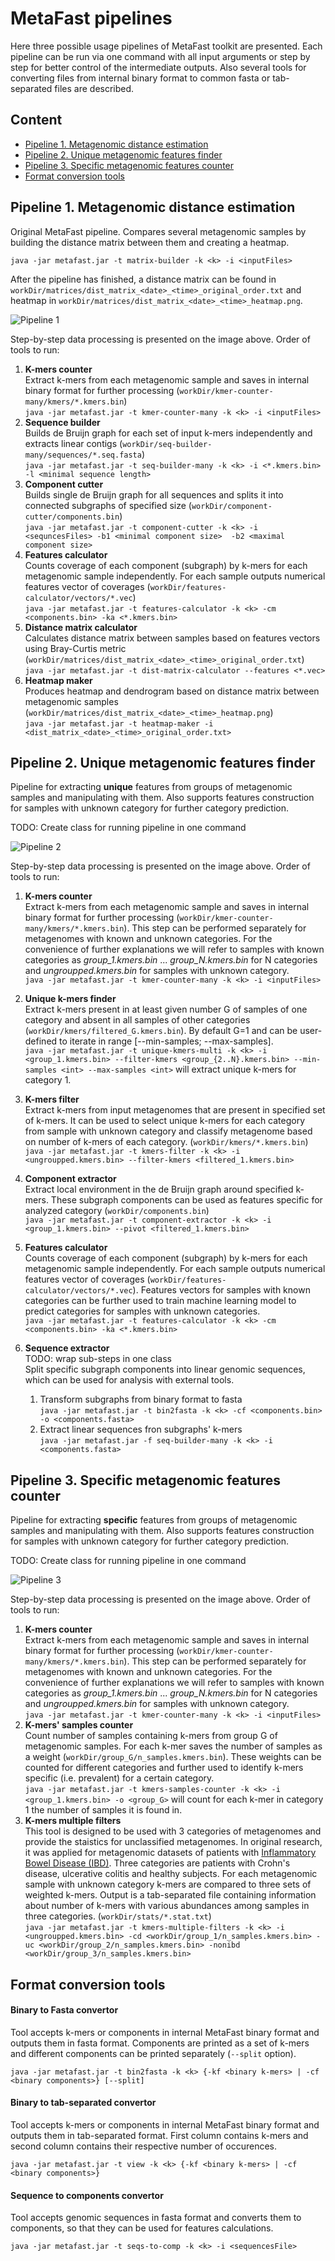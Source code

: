 # MetaFast pipelines
Here three possible usage pipelines of MetaFast toolkit are presented. Each pipeline can be run via one command with all input arguments or step by step for better control of the intermediate outputs. Also several tools for converting files from internal binary format to common fasta or tab-separated files are described.

## Content

* [Pipeline 1. Metagenomic distance estimation](#pipeline-1-metagenomic-distance-estimation)
* [Pipeline 2. Unique metagenomic features finder](#pipeline-2-unique-metagenomic-features-finder)
* [Pipeline 3. Specific metagenomic features counter](#pipeline-3-specific-metagenomic-features-counter)
* [Format conversion tools](#format-conversion-tools)

## Pipeline 1. Metagenomic distance estimation

Original MetaFast pipeline. Compares several metagenomic samples by building the distance matrix between them and creating a heatmap.

`
java -jar metafast.jar -t matrix-builder -k <k> -i <inputFiles>
`

After the pipeline has finished, a distance matrix can be found in `workDir/matrices/dist_matrix_<date>_<time>_original_order.txt` and heatmap in `workDir/matrices/dist_matrix_<date>_<time>_heatmap.png`.

![Pipeline 1](img/pipe1.svg)

Step-by-step data processing is presented on the image above. Order of tools to run:

1. **K-mers counter**  
Extract k-mers from each metagenomic sample and saves in internal binary format for further processing (`workDir/kmer-counter-many/kmers/*.kmers.bin`)  
`
java -jar metafast.jar -t kmer-counter-many -k <k> -i <inputFiles>
`
2. **Sequence builder**  
Builds de Bruijn graph for each set of input k-mers independently and extracts linear contigs (`workDir/seq-builder-many/sequences/*.seq.fasta`)  
`
java -jar metafast.jar -t seq-builder-many -k <k> -i <*.kmers.bin> -l <minimal sequence length>
`
3. **Component cutter**  
Builds single de Bruijn graph for all sequences and splits it into connected subgraphs of specified size (`workDir/component-cutter/components.bin`)  
`
java -jar metafast.jar -t component-cutter -k <k> -i <sequncesFiles> -b1 <minimal component size>  -b2 <maximal component size>
`
4. **Features calculator**  
Counts coverage of each component (subgraph) by k-mers for each metagenomic sample independently. For each sample outputs numerical features vector of coverages  (`workDir/features-calculator/vectors/*.vec`)  
`
java -jar metafast.jar -t features-calculator -k <k> -cm <components.bin> -ka <*.kmers.bin>
`
5. **Distance matrix calculator**  
Calculates distance matrix between samples based on features vectors using Bray-Curtis metric (`workDir/matrices/dist_matrix_<date>_<time>_original_order.txt`)  
`
java -jar metafast.jar -t dist-matrix-calculator --features <*.vec>
`
6. **Heatmap maker**  
Produces heatmap and dendrogram based on distance matrix between metagenomic samples (`workDir/matrices/dist_matrix_<date>_<time>_heatmap.png`)  
`
java -jar metafast.jar -t heatmap-maker -i <dist_matrix_<date>_<time>_original_order.txt>
`


## Pipeline 2. Unique metagenomic features finder

Pipeline for extracting **unique** features from groups of metagenomic samples and manipulating with them. Also supports features construction for samples with unknown category for further category prediction.

TODO: Create class for running pipeline in one command

![Pipeline 2](img/pipe2.svg)

Step-by-step data processing is presented on the image above. Order of tools to run:

1. **K-mers counter**  
Extract k-mers from each metagenomic sample and saves in internal binary format for further processing (`workDir/kmer-counter-many/kmers/*.kmers.bin`). This step can be performed separately for metagenomes with known and unknown categories. For the convenience of further explanations we will refer to samples with known categories as _group\_1.kmers.bin_ ... _group\_N.kmers.bin_ for N categories and _ungroupped.kmers.bin_ for samples with unknown category.   
`
java -jar metafast.jar -t kmer-counter-many -k <k> -i <inputFiles>
`
2. **Unique k-mers finder**  
Extract k-mers present in at least given number G of samples of one category and absent in all samples of other categories (`workDir/kmers/filtered_G.kmers.bin`). By default G=1 and can be user-defined to iterate in range [--min-samples; --max-samples].  
`
java -jar metafast.jar -t unique-kmers-multi -k <k> -i <group_1.kmers.bin> --filter-kmers <group_{2..N}.kmers.bin> --min-samples <int> --max-samples <int>
` will extract unique k-mers for category 1.
3. **K-mers filter**  
Extract k-mers from input metagenomes that are present in specified set of k-mers. It can be used to select unique k-mers for each category from sample with unknown category and classify metagenome based on number of k-mers of each category. (`workDir/kmers/*.kmers.bin`)  
`
java -jar metafast.jar -t kmers-filter -k <k> -i <ungroupped.kmers.bin> --filter-kmers <filtered_1.kmers.bin>
`
4. **Component extractor**  
Extract local environment in the de Bruijn graph around specified k-mers. These subgraph components can be used as features specific for analyzed category  (`workDir/components.bin`)  
`
java -jar metafast.jar -t component-extractor -k <k> -i <group_1.kmers.bin> --pivot <filtered_1.kmers.bin>
`
5. **Features calculator**  
Counts coverage of each component (subgraph) by k-mers for each metagenomic sample independently. For each sample outputs numerical features vector of coverages  (`workDir/features-calculator/vectors/*.vec`). Features vectors for samples with known categories can be further used to train machine learning model to predict categories for samples with unknown categories.  
`
java -jar metafast.jar -t features-calculator -k <k> -cm <components.bin> -ka <*.kmers.bin>
`
6. **Sequence extractor**  
TODO: wrap sub-steps in one class  
Split specific subgraph components into linear genomic sequences, which can be used for analysis with external tools.

   1. Transform subgraphs from binary format to fasta  
`
java -jar metafast.jar -t bin2fasta -k <k> -cf <components.bin> -o <components.fasta>
`
   1. Extract linear sequences fron subgraphs' k-mers  
`
java -jar metafast.jar -f seq-builder-many -k <k> -i <components.fasta>
`

## Pipeline 3. Specific metagenomic features counter

Pipeline for extracting **specific** features from groups of metagenomic samples and manipulating with them. Also supports features construction for samples with unknown category for further category prediction.

TODO: Create class for running pipeline in one command

![Pipeline 3](img/pipe3.svg)

Step-by-step data processing is presented on the image above. Order of tools to run:

1. **K-mers counter**  
Extract k-mers from each metagenomic sample and saves in internal binary format for further processing (`workDir/kmer-counter-many/kmers/*.kmers.bin`). This step can be performed separately for metagenomes with known and unknown categories. For the convenience of further explanations we will refer to samples with known categories as _group\_1.kmers.bin_ ... _group\_N.kmers.bin_ for N categories and _ungroupped.kmers.bin_ for samples with unknown category.   
`
java -jar metafast.jar -t kmer-counter-many -k <k> -i <inputFiles>
`
2. **K-mers' samples counter**  
Count number of samples containing k-mers from group G of metagenomic samples. For each k-mer saves the number of samples as a weight (`workDir/group_G/n_samples.kmers.bin`). These weights can be counted for different categories and further used to identify k-mers specific (i.e. prevalent) for a certain category.  
`
java -jar metafast.jar -t kmers-samples-counter -k <k> -i <group_1.kmers.bin> -o <group_G>
` will count for each k-mer in category 1 the number of samples it is found in.
3. **K-mers multiple filters**  
This tool is designed to be used with 3 categories of metagenomes and provide the staistics for unclassified metagenomes. In original research, it was applied for metagenomic datasets of patients with [Inflammatory Bowel Disease (IBD)](https://en.wikipedia.org/wiki/Inflammatory_bowel_disease). Three categories are patients with Crohn's disease, ulcerative colitis and healthy subjects. For each metagenomic sample with unknown category k-mers are compared to three sets of weighted k-mers. Output is a tab-separated file containing information about number of k-mers with various abundances among samples in three categories. (`workDir/stats/*.stat.txt`)  
`
java -jar metafast.jar -t kmers-multiple-filters -k <k> -i <ungroupped.kmers.bin> -cd <workDir/group_1/n_samples.kmers.bin> -uc <workDir/group_2/n_samples.kmers.bin> -nonibd <workDir/group_3/n_samples.kmers.bin>
`

## Format conversion tools

#### Binary to Fasta convertor

Tool accepts k-mers or components in internal MetaFast binary format and outputs them in fasta format. Components are printed as a set of k-mers and different components can be printed separately (`--split` option).

`
java -jar metafast.jar -t bin2fasta -k <k> {-kf <binary k-mers> | -cf <binary components>} [--split]
`

#### Binary to tab-separated convertor

Tool accepts k-mers or components in internal MetaFast binary format and outputs them in tab-separated format. First column contains k-mers and second column contains their respective number of occurences.

`
java -jar metafast.jar -t view -k <k> {-kf <binary k-mers> | -cf <binary components>}
`

#### Sequence to components convertor

Tool accepts genomic sequences in fasta format and converts them to components, so that they can be used for features calculations.

`
java -jar metafast.jar -t seqs-to-comp -k <k> -i <sequencesFile>
`